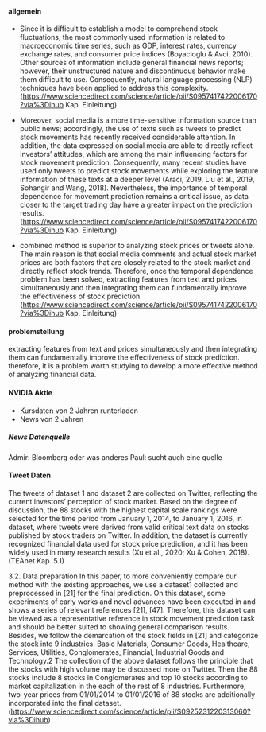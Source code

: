 #### allgemein
- Since it is difficult to establish a model to comprehend stock fluctuations, the most commonly used information is related to macroeconomic time series, such as GDP, interest rates, currency exchange rates, and consumer price indices (Boyacioglu & Avci, 2010). Other sources of information include general financial news reports; however, their unstructured nature and discontinuous behavior make them difficult to use. Consequently, natural language processing (NLP) techniques have been applied to address this complexity.
(https://www.sciencedirect.com/science/article/pii/S0957417422006170?via%3Dihub Kap. Einleitung)

- Moreover, social media is a more time-sensitive information source than public news; accordingly, the use of texts such as tweets to predict stock movements has recently received considerable attention. In addition, the data expressed on social media are able to directly reflect investors’ attitudes, which are among the main influencing factors for stock movement prediction. Consequently, many recent studies have used only tweets to predict stock movements while exploring the feature information of these texts at a deeper level (Araci, 2019, Liu et al., 2019, Sohangir and Wang, 2018). Nevertheless, the importance of temporal dependence for movement prediction remains a critical issue, as data closer to the target trading day have a greater impact on the prediction results.
(https://www.sciencedirect.com/science/article/pii/S0957417422006170?via%3Dihub Kap. Einleitung)

- combined method is superior to analyzing stock prices or tweets alone. The main reason is that social media comments and actual stock market prices are both factors that are closely related to the stock market and directly reflect stock trends. Therefore, once the temporal dependence problem has been solved, extracting features from text and prices simultaneously and then integrating them can fundamentally improve the effectiveness of stock prediction.
(https://www.sciencedirect.com/science/article/pii/S0957417422006170?via%3Dihub Kap. Einleitung)

#### problemstellung
extracting features from text and prices simultaneously and then integrating them can fundamentally improve the effectiveness of stock prediction. therefore, it is a problem worth studying to develop a more effective method of analyzing financial data.

#### NVIDIA Aktie
- Kursdaten von 2 Jahren runterladen  
- News von 2 Jahren

##### News Datenquelle
Admir: Bloomberg oder was anderes
Paul: sucht auch eine quelle

#### Tweet Daten
The tweets of dataset 1 and dataset 2 are collected on Twitter, reflecting the current investors’
perception of stock market. Based on the degree of discussion, the 88
stocks with the highest capital scale rankings were selected for the time
period from January 1, 2014, to January 1, 2016, in dataset, where
tweets were derived from valid critical text data on stocks published by
stock traders on Twitter. In addition, the dataset is currently recognized
financial data used for stock price prediction, and it has been widely
 used in many research results (Xu et al., 2020; Xu & Cohen, 2018).
 (TEAnet Kap. 5.1)

 3.2. Data preparation
In this paper, to more conveniently compare our method with the existing approaches, we use a dataset1 collected and preprocessed in [21] for the final prediction. On this dataset, some experiments of early works and novel advances have been executed in and shows a series of relevant references [21], [47]. Therefore, this dataset can be viewed as a representative reference in stock movement prediction task and should be better suited to showing general comparison results. Besides, we follow the demarcation of the stock fields in [21] and categorize the stock into 9 industries: Basic Materials, Consumer Goods, Healthcare, Services, Utilities, Conglomerates, Financial, Industrial Goods and Technology.2 The collection of the above dataset follows the principle that the stocks with high volume may be discussed more on Twitter. Then the 88 stocks include 8 stocks in Conglomerates and top 10 stocks according to market capitalization in the each of the rest of 8 industries. Furthermore, two-year prices from 01/01/2014 to 01/01/2016 of 88 stocks are additionally incorporated into the final dataset.
(https://www.sciencedirect.com/science/article/pii/S0925231220313060?via%3Dihub)
